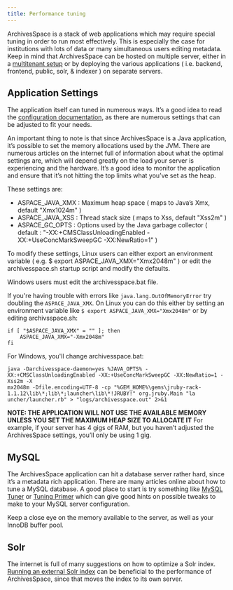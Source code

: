 ```yaml
---
title: Performance tuning
---
```


ArchivesSpace is a stack of web applications which may require special tuning in order to run most effectively. This is especially the case for institutions with lots of data or many simultaneous users editing metadata.
Keep in mind that ArchivesSpace can be hosted on multiple server, either in a [multitenant setup](clustering.html) or by deploying the various applications ( i.e. backend, frontend, public, solr, & indexer ) on separate servers.

## Application Settings

The application itself can tuned in numerous ways. It’s a good idea to read the [configuration documentation](../customization/configuration.html), as there are numerous settings that can be adjusted to fit your needs.

An important thing to note is that since ArchivesSpace is a Java application, it’s possible to set the memory allocations used by the JVM. There are numerous articles on the internet full of information about what the optimal settings are, which will depend greatly on the load your server is experiencing and the hardware. It’s a good idea to monitor the application and ensure that it’s not hitting the top limits what you’ve set as the heap.

These settings are:

- ASPACE_JAVA_XMX : Maximum heap space ( maps to Java’s Xmx, default "Xmx1024m" )
- ASPACE_JAVA_XSS : Thread stack size ( maps to Xss, default "Xss2m" )
- ASPACE_GC_OPTS : Options used by the Java garbage collector ( default : "-XX:+CMSClassUnloadingEnabled -XX:+UseConcMarkSweepGC -XX:NewRatio=1" )

To modify these settings, Linux users can either export an environment variable ( e.g. $ export ASPACE_JAVA_XMX="Xmx2048m" ) or edit the archivesspace.sh startup script and modify the defaults.

Windows users must edit the archivesspace.bat file.

If you're having trouble with errors like `java.lang.OutOfMemoryError` try doubling the `ASPACE_JAVA_XMX`. On Linux you can do this either by setting an environment variable like `$ export ASPACE_JAVA_XMX="Xmx2048m"` or by editing archivsspace.sh:

```
if [ "$ASPACE_JAVA_XMX" = "" ]; then
    ASPACE_JAVA_XMX="-Xmx2048m"
fi
```

For Windows, you'll change archivesspace.bat:

```
java -Darchivesspace-daemon=yes %JAVA_OPTS% -XX:+CMSClassUnloadingEnabled -XX:+UseConcMarkSweepGC -XX:NewRatio=1 -Xss2m -X
mx2048m -Dfile.encoding=UTF-8 -cp "%GEM_HOME%\gems\jruby-rack-1.1.12\lib\*;lib\*;launcher\lib\*!JRUBY!" org.jruby.Main "la
uncher/launcher.rb" > "logs/archivesspace.out" 2>&1
```

**NOTE: THE APPLICATION WILL NOT USE THE AVAILABLE MEMORY UNLESS YOU SET THE MAXIMUM HEAP SIZE TO ALLOCATE IT** For example, if your server has 4 gigs of RAM, but you haven’t adjusted the ArchivesSpace settings, you’ll only be using 1 gig.

## MySQL

The ArchivesSpace application can hit a database server rather hard, since it’s a metadata rich application. There are many articles online about how to tune a MySQL database. A good place to start is try something like [MySQL Tuner](http://mysqltuner.com/) or [Tuning Primer](https://rtcamp.com/tutorials/mysql/tuning-primer/) which can give good hints on possible tweaks to make to your MySQL server configuration.

Keep a close eye on the memory available to the server, as well as your InnoDB buffer pool.

## Solr

The internet is full of many suggestions on how to optimize a Solr index. [Running an external Solr index](solr.html) can be beneficial to the performance of ArchivesSpace, since that moves the index to its own server.
